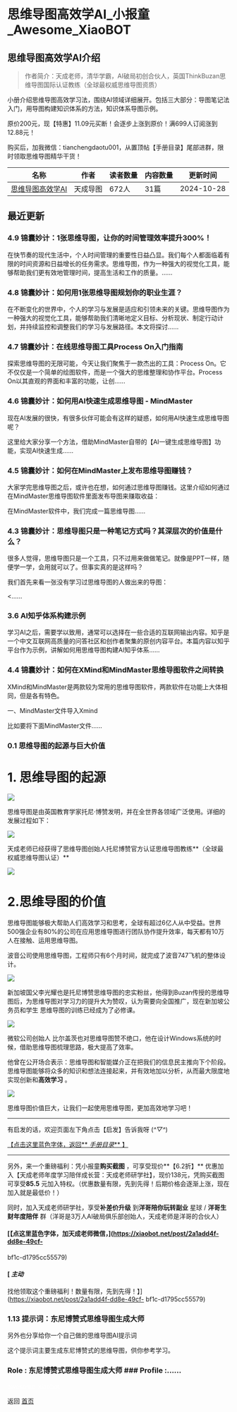 # 思维导图高效学AI_小报童_Awesome_XiaoBOT

## 思维导图高效学AI介绍
> 作者简介：天成老师，清华学霸，AI破局初创合伙人，英国ThinkBuzan思维导图国际认证教练（全球最权威思维导图资质）    
    
小册介绍思维导图高效学习法，围绕AI领域详细展开。包括三大部分：导图笔记法入门，用导图构建知识体系的方法，知识体系导图示例。    
    
原价200元，现【特惠】11.09元买断！会逐步上涨到原价！满699人订阅涨到12.88元！    
    
购买后，加我微信：tianchengdaotu001，从置顶帖【手册目录】尾部进群，限时领取思维导图精华干货！  
  


|名称|作者|读者数量|内容数量|更新时间|
|---|---|---|---|---|
|[思维导图高效学AI](https://xiaobot.net/p/tianchengdaotu1?refer=0b133df9-27dc-423b-8101-639049001c13)|天成导图|672人|31篇|2024-10-28|

## 最近更新
### 4.9 锦囊妙计：1张思维导图，让你的时间管理效率提升300%！

在快节奏的现代生活中，个人时间管理的重要性日益凸显。我们每个人都面临着有限的时间资源和日益增长的任务需求。思维导图，作为一种强大的视觉化工具，能够帮助我们更有效地管理时间，提高生活和工作的质量。......

### 4.8 锦囊妙计：如何用1张思维导图规划你的职业生涯？

在不断变化的世界中，个人的学习与发展是适应和引领未来的关键。思维导图作为一种强大的视觉化工具，能够帮助我们清晰地定义目标、分析现状、制定行动计划，并持续监控和调整我们的学习与发展路径。本文将探讨......

### 4.7 锦囊妙计：在线思维导图工具Process On入门指南

探索思维导图的无限可能，今天让我们聚焦于一款杰出的工具：Process On。它不仅仅是一个简单的绘图软件，而是一个强大的思维整理和协作平台。Process
On以其直观的界面和丰富的功能，让创......

### 4.6 锦囊妙计：如何用AI快速生成思维导图 - MindMaster

现在AI发展的很快，有很多伙伴可能会有这样的疑惑，如何用AI快速生成思维导图呢？

这里给大家分享一个方法，借助MindMaster自带的【AI一键生成思维导图】功能，实现AI快速生成......

### 4.5 锦囊妙计：如何在MindMaster上发布思维导图赚钱？

大家学完思维导图之后，或许也在想，如何通过思维导图赚钱。这里介绍如何通过在MindMaster思维导图软件里面发布导图来赚取收益：

在MindMaster软件中，我们完成一篇思维导图......

### 4.3 锦囊妙计：思维导图只是一种笔记方式吗？其深层次的价值是什么？

很多人觉得，思维导图只是一个工具，只不过用来做做笔记。就像是PPT一样，随便学一学，会用就可以了。但事实真的是这样吗？

我们首先来看一张没有学习过思维导图的人做出来的导图：

<......

### 3.6 AI知乎体系构建示例

学习AI之后，需要学以致用，通常可以选择在一些合适的互联网输出内容。知乎是一个中文互联网高质量的问答社区和创作者聚集的原创内容平台。本篇内容以知乎平台作为示例，讲解如何用思维导图构建AI知乎体系......

### 4.4 锦囊妙计：如何在XMind和MindMaster思维导图软件之间转换

XMind和MindMaster是两款较为常用的思维导图软件，两款软件在功能上大体相同，但是各有特色。

一、MindMaster文件导入Xmind

比如要将下面MindMaster文件......

### 0.1 思维导图的起源与巨大价值

# 1\. 思维导图的起源

![](https://static.xiaobot.net/file/2023-12-02/278701/975b2321fd67cf7af653a5269742ef97.png)

思维导图是由英国教育学家托尼·博赞发明，并在全世界各领域广泛使用。详细的发展过程如下：

![](https://static.xiaobot.net/file/2023-12-02/278701/f694805e7f194f955e990e16627d337c.png)

天成老师已经获得了思维导图创始人托尼博赞官方认证思维导图教练**（全球最权威思维导图认证）**

![](https://static.xiaobot.net/file/2023-12-02/278701/ca8b7543e9f120f3303b7dbfd07f60bb.png)

# 2.思维导图的价值

思维导图能够极大帮助人们高效学习和思考，全球有超过6亿人从中受益。世界500强企业有80%的公司在应用思维导图进行团队协作提升效率，每天都有10万人在接触、运用思维导图。

波音公司使用思维导图，工程师只有6个月时间，就完成了波音747飞机的整体设计。

![](https://static.xiaobot.net/file/2023-12-02/278701/d1c463dc0ddbb170032d37ca6902add4.png)

新加坡国父李光耀也是托尼博赞思维导图的忠实粉丝，他得到Buzan传授的思维导图后，为思维导图对学习力的提升大为赞叹，认为需要向全国推广，现在新加坡公务员和学生
思维导图的训练已经成为了必修课。

![](https://static.xiaobot.net/file/2023-12-02/278701/d9013b57bfff7778a7fcb9e9f9ecf588.png)

微软公司创始人 比尔盖茨也对思维导图赞不绝口，他在设计Windows系统的时候，借助思维导图梳理思路，极大提高了效率。

他曾在公开场合表示：思维导图和智能媒介正在把我们的信息民主推向下个阶段。思维导图能够将众多的知识和想法连接起来，并有效地加以分析，从而最大限度地实现创新和**高效学习**
。

![](https://static.xiaobot.net/file/2023-12-02/278701/2a4fba43784c4d7f7aa44003318d0c2e.png)

思维导图价值巨大，让我们一起使用思维导图，更加高效地学习吧！

* * *

有启发的话，欢迎页面左下角点击【启发】告诉我呀 (*^▽^*)

[【点击这里蓝色字体，返回** _手册目录_**
】](https://xiaobot.net/post/82a9ec87-d4eb-4d8b-a32a-ec501d4e77aa)

* * *

另外，来一个重磅福利：凭小报童**购买截图** ，可享受现价**【6.2折】**
优惠加入【天成老师年度学习陪伴成长营：天成老师研学社】，现价138元，凭购买截图可享受**85.5**
元加入特权。（优惠数量有限，先到先得！后期价格会逐渐上涨，现在加入就是最低价！）

同时，加入天成老师研学社，享受**补差价升级** 到**洋哥陪你玩转副业** 星球 / **洋哥生财年度陪伴**
群（洋哥是3万人AI破局俱乐部创始人，天成老师是洋哥的合伙人）

#### [【点这里蓝色字体，加天成老师微信，](https://xiaobot.net/post/2a1add4f-dd8e-49cf-
bf1c-d1795cc55579)

#### [ _主动_
找他领取这个重磅福利！数量有限，先到先得！】](https://xiaobot.net/post/2a1add4f-dd8e-49cf-
bf1c-d1795cc55579)

### 1.13 提示词：东尼博赞式思维导图生成大师

另外也分享给你一个自己做的思维导图AI提示词

这个提示词主要生成东尼博赞式的思维导图，供你参考学习。

### Role : 东尼博赞式思维导图生成大师 ### Profile :......


<a href="https://github.com/Reno9527/awesome-xiaobot" style="color: white; text-decoration: none;">awesome-xiaobot</a>

返回 [首页](../README.md)
